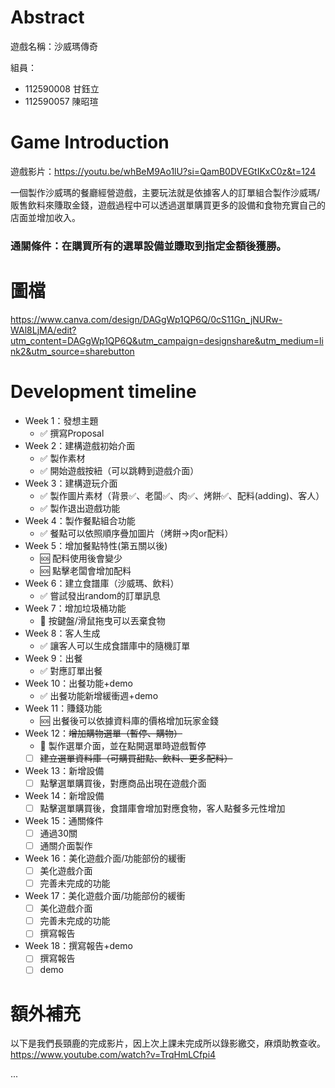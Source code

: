 # Abstract

遊戲名稱：沙威瑪傳奇

組員：

- 112590008 甘鈺立
- 112590057 陳昭瑄

# Game Introduction

遊戲影片：https://youtu.be/whBeM9Ao1lU?si=QamB0DVEGtIKxC0z&t=124

一個製作沙威瑪的餐廳經營遊戲，主要玩法就是依據客人的訂單組合製作沙威瑪/販售飲料來賺取金錢，遊戲過程中可以透過選單購買更多的設備和食物充實自己的店面並增加收入。
### 通關條件：在購買所有的選單設備並賺取到指定金額後獲勝。

# 圖檔
https://www.canva.com/design/DAGgWp1QP6Q/0cS11Gn_jNURw-WAl8LjMA/edit?utm_content=DAGgWp1QP6Q&utm_campaign=designshare&utm_medium=link2&utm_source=sharebutton

# Development timeline

- Week 1：發想主題
  - ✅ 撰寫Proposal
- Week 2：建構遊戲初始介面
  - ✅ 製作素材
  - ✅ 開始遊戲按紐（可以跳轉到遊戲介面）
- Week 3：建構遊玩介面
  - ✅ 製作圖片素材（背景✅、老闆✅、肉✅、烤餅✅、配料(adding)、客人）
  - ✅ 製作退出遊戲功能
- Week 4：製作餐點組合功能
  - ✅ 餐點可以依照順序疊加圖片（烤餅->肉or配料）
- Week 5：增加餐點特性(第五關以後)
  - 🆘 配料使用後會變少
  - 🆘 點擊老闆會增加配料
- Week 6：建立食譜庫（沙威瑪、飲料）
  - ✅ 嘗試發出random的訂單訊息
- Week 7：增加垃圾桶功能
  - 💬 按鍵盤/滑鼠拖曳可以丟棄食物
- Week 8：客人生成
  - ✅ 讓客人可以生成食譜庫中的隨機訂單
- Week 9：出餐
  - ✅ 對應訂單出餐
- Week 10：出餐功能+demo
  - ✅ 出餐功能新增緩衝週+demo
- Week 11：賺錢功能
  - 🆘 出餐後可以依據資料庫的價格增加玩家金錢
- Week 12：~~增加購物選單（暫停、購物）~~
  - 💬 製作選單介面，並在點開選單時遊戲暫停
  - [ ] ~~建立選單資料庫（可購買甜點、飲料、更多配料）~~
- Week 13：新增設備
  - [ ] 點擊選單購買後，對應商品出現在遊戲介面
- Week 14：新增設備
  - [ ] 點擊選單購買後，食譜庫會增加對應食物，客人點餐多元性增加
- Week 15：通關條件
  - [ ] 通過30關
  - [ ] 通關介面製作
- Week 16：美化遊戲介面/功能部份的緩衝
  - [ ] 美化遊戲介面
  - [ ] 完善未完成的功能
- Week 17：美化遊戲介面/功能部份的緩衝
  - [ ] 美化遊戲介面
  - [ ] 完善未完成的功能
  - [ ] 撰寫報告
- Week 18：撰寫報告+demo
  - [ ] 撰寫報告
  - [ ] demo
  
# 額外補充
以下是我們長頸鹿的完成影片，因上次上課未完成所以錄影繳交，麻煩助教查收。 https://www.youtube.com/watch?v=TrqHmLCfpi4

...


